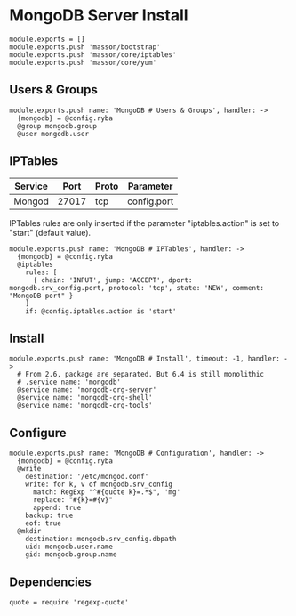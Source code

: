 
# MongoDB Server Install

    module.exports = []
    module.exports.push 'masson/bootstrap'
    module.exports.push 'masson/core/iptables'
    module.exports.push 'masson/core/yum'

## Users & Groups

    module.exports.push name: 'MongoDB # Users & Groups', handler: ->
      {mongodb} = @config.ryba
      @group mongodb.group
      @user mongodb.user


## IPTables

| Service       | Port  | Proto | Parameter       |
|---------------|-------|-------|-----------------|
| Mongod        | 27017 |  tcp  |  config.port    |

IPTables rules are only inserted if the parameter "iptables.action" is set to
"start" (default value).

    module.exports.push name: 'MongoDB # IPTables', handler: ->
      {mongodb} = @config.ryba
      @iptables
        rules: [
          { chain: 'INPUT', jump: 'ACCEPT', dport: mongodb.srv_config.port, protocol: 'tcp', state: 'NEW', comment: "MongoDB port" }
        ]
        if: @config.iptables.action is 'start'

## Install

    module.exports.push name: 'MongoDB # Install', timeout: -1, handler: ->
      # From 2.6, package are separated. But 6.4 is still monolithic
      # .service name: 'mongodb'
      @service name: 'mongodb-org-server'
      @service name: 'mongodb-org-shell'
      @service name: 'mongodb-org-tools'

## Configure

    module.exports.push name: 'MongoDB # Configuration', handler: ->
      {mongodb} = @config.ryba
      @write
        destination: '/etc/mongod.conf'
        write: for k, v of mongodb.srv_config
          match: RegExp "^#{quote k}=.*$", 'mg'
          replace: "#{k}=#{v}"
          append: true
        backup: true
        eof: true
      @mkdir
        destination: mongodb.srv_config.dbpath
        uid: mongodb.user.name
        gid: mongodb.group.name

## Dependencies

    quote = require 'regexp-quote'
